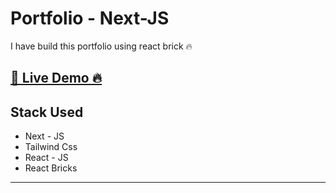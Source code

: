 <h1>Portfolio - Next-JS</h1>
I have build this portfolio using react brick 🔥

<h2><a href="https://brilliant-gumdrop-dda0c1.netlify.app/" target="_blank" >🔗 Live Demo 🔥</a></h2>

## Stack Used

<ul>
    <li>Next - JS</li>
    <li>Tailwind Css</li>
    <li>React - JS</li>
    <li>React Bricks</li>
</ul>

<hr/>

